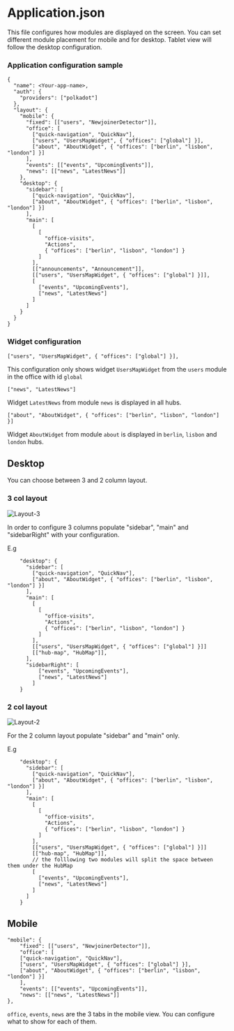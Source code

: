 # Application.json

This file configures how modules are displayed on the screen.
You can set different module placement for mobile and for desktop. Tablet view will follow the desktop configuration.

### Application configuration sample

```
{
  "name": <Your-app-name>,
  "auth": {
    "providers": ["polkadot"]
  },
  "layout": {
    "mobile": {
      "fixed": [["users", "NewjoinerDetector"]],
      "office": [
        ["quick-navigation", "QuickNav"],
        ["users", "UsersMapWidget", { "offices": ["global"] }],
        ["about", "AboutWidget", { "offices": ["berlin", "lisbon", "london"] }]
      ],
      "events": [["events", "UpcomingEvents"]],
      "news": [["news", "LatestNews"]]
    },
    "desktop": {
      "sidebar": [
        ["quick-navigation", "QuickNav"],
        ["about", "AboutWidget", { "offices": ["berlin", "lisbon", "london"] }]
      ],
      "main": [
        [
          [
            "office-visits",
            "Actions",
            { "offices": ["berlin", "lisbon", "london"] }
          ]
        ],
        [["announcements", "Announcement"]],
        [["users", "UsersMapWidget", { "offices": ["global"] }]],
        [
          ["events", "UpcomingEvents"],
          ["news", "LatestNews"]
        ]
      ]
    }
  }
}

```

### Widget configuration

```
["users", "UsersMapWidget", { "offices": ["global"] }],
```

This configuration only shows widget `UsersMapWidget` from the `users` module in the office with id `global`

```
["news", "LatestNews"]
```

Widget `LatestNews` from module `news` is displayed in all hubs.

```
["about", "AboutWidget", { "offices": ["berlin", "lisbon", "london"] }]
```

Widget `AboutWidget` from module `about` is displayed in `berlin`, `lisbon` and `london` hubs.

## Desktop

You can choose between 3 and 2 column layout.

### 3 col layout

<Image src="/layout-3col.png" alt="Layout-3" width={600} height={650} />

In order to configure 3 columns populate "sidebar", "main" and "sidebarRight" with your configuration.

E.g

```
    "desktop": {
      "sidebar": [
        ["quick-navigation", "QuickNav"],
        ["about", "AboutWidget", { "offices": ["berlin", "lisbon", "london"] }]
      ],
      "main": [
        [
          [
            "office-visits",
            "Actions",
            { "offices": ["berlin", "lisbon", "london"] }
          ]
        ],
        [["users", "UsersMapWidget", { "offices": ["global"] }]]
        [["hub-map", "HubMap"]],
      ],
      "sidebarRight": [
          ["events", "UpcomingEvents"],
          ["news", "LatestNews"]
        ]
    }
```

### 2 col layout

<Image src="/layout-2col.png" alt="Layout-2" width={600} height={650} />

For the 2 column layout populate "sidebar" and "main" only.

E.g

```
    "desktop": {
      "sidebar": [
        ["quick-navigation", "QuickNav"],
        ["about", "AboutWidget", { "offices": ["berlin", "lisbon", "london"] }]
      ],
      "main": [
        [
          [
            "office-visits",
            "Actions",
            { "offices": ["berlin", "lisbon", "london"] }
          ]
        ],
        [["users", "UsersMapWidget", { "offices": ["global"] }]]
        [["hub-map", "HubMap"]],
        // the folllowing two modules will split the space between them under the HubMap
        [
          ["events", "UpcomingEvents"],
          ["news", "LatestNews"]
        ]
      ]
    }
```

## Mobile

```
"mobile": {
    "fixed": [["users", "NewjoinerDetector"]],
    "office": [
    ["quick-navigation", "QuickNav"],
    ["users", "UsersMapWidget", { "offices": ["global"] }],
    ["about", "AboutWidget", { "offices": ["berlin", "lisbon", "london"] }]
    ],
    "events": [["events", "UpcomingEvents"]],
    "news": [["news", "LatestNews"]]
},
```

`office`, `events`, `news` are the 3 tabs in the mobile view. You can configure what to show for each of them.
